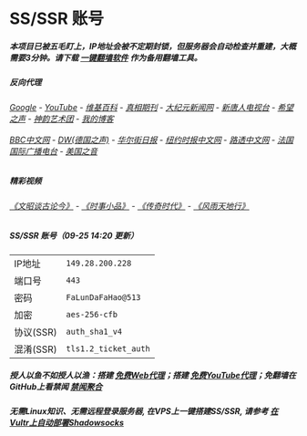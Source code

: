 # SS/SSR 账号 

##### 本项目已被五毛盯上，IP地址会被不定期封锁，但服务器会自动检查并重建，大概需要3分钟。请下载 [一键翻墙软件](https://github.com/gfw-breaker/nogfw/blob/master/README.md) 作为备用翻墙工具。

##### 反向代理
######  [Google](http://45.77.188.178:8888/search?q=425事件) - [YouTube](https://nogfw.the-youtube.win) - [维基百科](http://45.77.188.178:8100/wiki/喬高-麥塔斯調查報告) - [真相期刊](http://45.77.188.178:8300/display.aspx?category_id=3&zhuanti_id=2) - [大纪元新闻网](http://45.77.188.178:10080) - [新唐人电视台](http://45.77.188.178:8000) - [希望之声](http://45.77.188.178:8200) - [神韵艺术团](http://45.77.188.178:8000/xtr/gb/prog673.html) - [我的博客](http://45.77.188.178:10000/)<br/> <br/> [BBC中文网](http://45.77.188.178:9100/zhongwen/simp) - [DW(德国之声)](http://45.77.188.178:9200/zh/在线报导/s-9058?&zhongwen=simp) - [华尔街日报](http://45.77.188.178:9300) - [纽约时报中文网](http://45.77.188.178:9400) - [路透中文网](http://45.77.188.178:9500/) - [法国国际广播电台](http://45.77.188.178:9600/) - [美国之音](http://45.77.188.178:9700/) 

##### 精彩视频
###### [《文昭谈古论今》](https://github.com/gfw-breaker/wenzhao/blob/master/README.md) - [《时事小品》](https://github.com/gfw-breaker/ntdtv-comedy/blob/master/README.md) - [《传奇时代》](http://45.77.188.178:10000/videos/legend/) - [《风雨天地行》](http://45.77.188.178:10000/videos/fytdx/)

##### SS/SSR 账号（09-25 14:20 更新）
|||
|-|-|
|IP地址|`149.28.200.228`|
|端口号|`443` |
|密码|`FaLunDaFaHao@513`|  
|加密|`aes-256-cfb`|
|协议(SSR) |`auth_sha1_v4`|  
|混淆(SSR) |`tls1.2_ticket_auth`|  

##### 授人以鱼不如授人以渔：搭建 [免费Web代理](https://github.com/no-gfw/heroku-node-proxy#--end--)；搭建 [免费YouTube代理](https://github.com/gfw-breaker/you2php-heroku#--end--)；免翻墙在GitHub上看禁闻 [禁闻聚合](https://github.com/gfw-breaker/banned-news/blob/master/README.md)

##### 无需Linux知识、无需远程登录服务器, 在VPS上一键搭建SS/SSR, 请参考 [在Vultr上自动部署Shadowsocks](https://gfw-breaker.win/vultr%e9%83%a8%e7%bd%b2ss/) 
